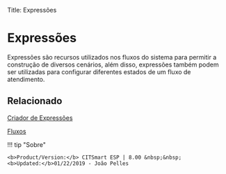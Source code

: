 Title: Expressões

# Expressões

Expressões são recursos utilizados nos fluxos do sistema para permitir a construção de diversos cenários, além disso, expressões também podem ser utilizadas para configurar diferentes estados de um fluxo de atendimento.

## Relacionado

[Criador de Expressões][1]  

[Fluxos][2]

[1]:/pt-br/citsmart-esp-8/platform-administration/flow-maintenance/expressions-creator.html
[2]:/pt-br/citsmart-esp-8/platform-administration/flow-maintenance/flows.html


!!! tip "Sobre"

    <b>Product/Version:</b> CITSmart ESP | 8.00 &nbsp;&nbsp;
    <b>Updated:</b>01/22/2019 - João Pelles  

